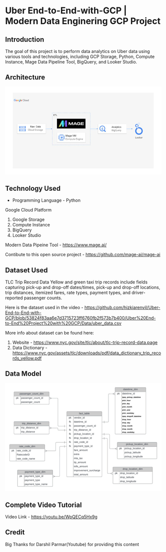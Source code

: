 # Uber End-to-End-with-GCP | Modern Data Enginering GCP Project
## Introduction

The goal of this project is to perform data analytics on Uber data using various tools and technologies, including GCP Storage, Python, Compute Instance, Mage Data Pipeline Tool, BigQuery, and Looker Studio.

## Architecture 
<img src="https://github.com/hizkiarenvil/Uber-End-to-End-with-GCP/blob/main/Uber%20End-to-End%20Project%20with%20GCP/architecture.jpg?raw=true">


## Technology Used
- Programming Language - Python

Google Cloud Platform
1. Google Storage
2. Compute Instance 
3. BigQuery
4. Looker Studio

Modern Data Pipeine Tool - https://www.mage.ai/

Contibute to this open source project - https://github.com/mage-ai/mage-ai


## Dataset Used
TLC Trip Record Data
Yellow and green taxi trip records include fields capturing pick-up and drop-off dates/times, pick-up and drop-off locations, trip distances, itemized fares, rate types, payment types, and driver-reported passenger counts. 

Here is the dataset used in the video - https://github.com/hizkiarenvil/Uber-End-to-End-with-GCP/blob/53824f83aa6e7d3715723ff6760fb2f573b7b400/Uber%20End-to-End%20Project%20with%20GCP/Data/uber_data.csv

More info about dataset can be found here:
1. Website - https://www.nyc.gov/site/tlc/about/tlc-trip-record-data.page
2. Data Dictionary - https://www.nyc.gov/assets/tlc/downloads/pdf/data_dictionary_trip_records_yellow.pdf

## Data Model
<img src="https://github.com/hizkiarenvil/Uber-End-to-End-with-GCP/blob/main/Uber%20End-to-End%20Project%20with%20GCP/uber_data_model.jpeg?raw=true">

## Complete Video Tutorial 
Video Link - https://youtu.be/WpQECq5Hx9g

## Credit
Big Thanks for Darshil Parmar(Youtube) for providing this content
